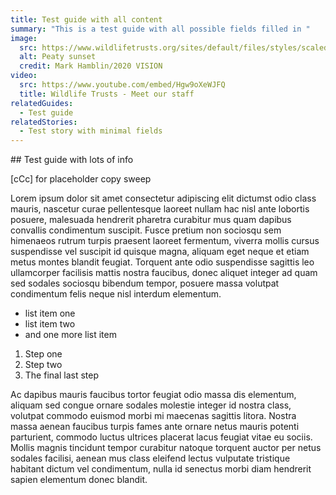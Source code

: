 ```yaml
---
title: Test guide with all content
summary: "This is a test guide with all possible fields filled in "
image:
  src: https://www.wildlifetrusts.org/sites/default/files/styles/scaled_8_col_desk/public/2021-10/Peatland%20%28C%29%20Mark%20Hamblin%202020%20VISION.webp?itok=IttJjlSo
  alt: Peaty sunset
  credit: Mark Hamblin/2020 VISION
video:
  src: https://www.youtube.com/embed/Hgw9oXeWJFQ
  title: Wildlife Trusts - Meet our staff
relatedGuides:
  - Test guide
relatedStories:
  - Test story with minimal fields
---
```

\#﻿# Test guide with lots of info

\[﻿cCc] for placeholder copy sweep

Lorem ipsum dolor sit amet consectetur adipiscing elit dictumst odio class mauris, nascetur curae pellentesque laoreet nullam hac nisl ante lobortis posuere, malesuada hendrerit pharetra curabitur mus quam dapibus convallis condimentum suscipit. Fusce pretium non sociosqu sem himenaeos rutrum turpis praesent laoreet fermentum, viverra mollis cursus suspendisse vel suscipit id quisque magna, aliquam eget neque et etiam metus montes blandit feugiat. Torquent ante odio suspendisse sagittis leo ullamcorper facilisis mattis nostra faucibus, donec aliquet integer ad quam sed sodales sociosqu bibendum tempor, posuere massa volutpat condimentum felis neque nisl interdum elementum.

* l﻿ist item one 
* l﻿ist item two
* a﻿nd one more list item



1. S﻿tep one
2. S﻿tep two
3. T﻿he final last step

Ac dapibus mauris faucibus tortor feugiat odio massa dis elementum, aliquam sed congue ornare sodales molestie integer id nostra class, volutpat commodo euismod morbi mi maecenas sagittis litora. Nostra massa aenean faucibus turpis fames ante ornare netus mauris potenti parturient, commodo luctus ultrices placerat lacus feugiat vitae eu sociis. Mollis magnis tincidunt tempor curabitur natoque torquent auctor per netus sodales facilisi, aenean mus class eleifend lectus vulputate tristique habitant dictum vel condimentum, nulla id senectus morbi diam hendrerit sapien elementum donec blandit.